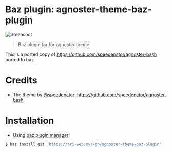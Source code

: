 # Baz plugin: agnoster-theme-baz-plugin

![Sreenshot](https://github.com/speedenator/agnoster-bash/raw/master/agnoster-bash-sshot.png)

> Baz plugin for for agnoster theme

This is a ported copy of <https://github.com/speedenator/agnoster-bash>
ported to baz

# Credits

- The theme by [@speedenator](https://github.com/speedenator): <https://github.com/speedenator/agnoster-bash>

# Installation

- Using [baz plugin manager](https://ari-web.xyz/gh/baz):

```bash
$ baz install git 'https://ari-web.xyz/gh/agnoster-theme-baz-plugin'
```
